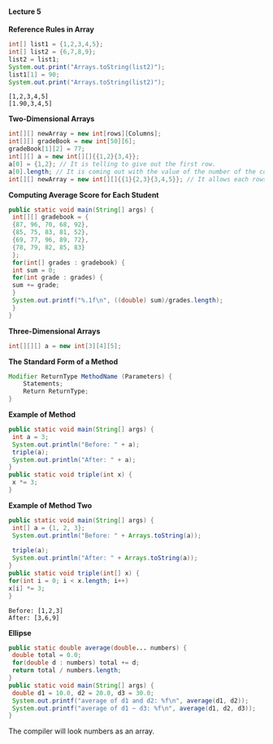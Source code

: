 #### Lecture 5

**Reference Rules in Array**

```java
int[] list1 = {1,2,3,4,5};
int[] list2 = {6,7,8,9};
list2 = list1;
System.out.print("Arrays.toString(list2)");
list1[1] = 90;
System.out.print("Arrays.toString(list2)");
```

```
[1,2,3,4,5]
[1.90,3,4,5]
```

**Two-Dimensional Arrays**

```java
int[][] newArray = new int[rows][Columns];
int[][] gradeBook = new int[50][6];
gradeBook[1][2] = 77;
int[][] a = new int[][]{{1,2}{3,4}};
a[0] = {1,2}; // It is telling to give out the first row.
a[0].length; // It is coming out with the value of the number of the columns.
int[][] newArray = new int[][]{{1}{2,3}{3,4,5}}; // It allows each rows to have difference numbers of columns, it can be called the Ragged Arrays.
```

**Computing Average Score for Each Student**

```java
public static void main(String[] args) {
 int[][] gradebook = {
 {87, 96, 70, 68, 92},
 {85, 75, 83, 81, 52},
 {69, 77, 96, 89, 72},
 {78, 79, 82, 85, 83}
 };
 for(int[] grades : gradebook) {
 int sum = 0;
 for(int grade : grades) {
 sum += grade;
 }
 System.out.printf("%.1f\n", ((double) sum)/grades.length);
 }
}
```

**Three-Dimensional Arrays**

```java
int[][][] a = new int[3][4][5];
```

**The Standard Form of a Method**

```java
Modifier ReturnType MethodName (Parameters) {
    Statements;
    Return ReturnType;
}
```

**Example of Method**

```java
public static void main(String[] args) {
 int a = 3;
 System.out.println("Before: " + a);
 triple(a);
 System.out.println("After: " + a);
}
public static void triple(int x) {
 x *= 3;
}
```

**Example of Method Two**

```java
public static void main(String[] args) {
 int[] a = {1, 2, 3};
 System.out.println("Before: " + Arrays.toString(a));
 
 triple(a);
 System.out.println("After: " + Arrays.toString(a));
}
public static void triple(int[] x) {
for(int i = 0; i < x.length; i++) 
x[i] *= 3;
}
```

```
Before: [1,2,3]
After: [3,6,9]
```

**Ellipse**

```java
public static double average(double... numbers) {
 double total = 0.0;
 for(double d : numbers) total += d;
 return total / numbers.length;
}
public static void main(String[] args) {
 double d1 = 10.0, d2 = 20.0, d3 = 30.0;
 System.out.printf("average of d1 and d2: %f\n", average(d1, d2));
 System.out.printf("average of d1 ~ d3: %f\n", average(d1, d2, d3));
}
```

The compiler will look numbers as an array.